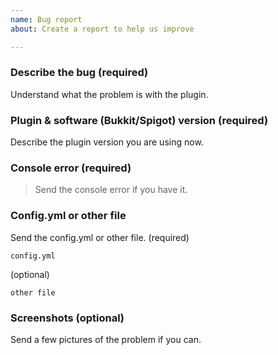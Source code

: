 ```yaml
---
name: Bug report
about: Create a report to help us improve

---
```


### Describe the bug (required)
Understand what the problem is with the plugin.

### Plugin & software (Bukkit/Spigot) version (required)
Describe the plugin version you are using now.

### Console error (required)
> 
> Send the console error if you have it.
>

### Config.yml or other file
Send the config.yml or other file.
(required)
```
config.yml
```

(optional)
```
other file
```

### Screenshots (optional)
Send a few pictures of the problem if you can.
